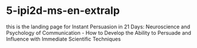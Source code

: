 # 5-ipi2d-ms-en-extralp
this is the landing page for Instant Persuasion in 21 Days: Neuroscience and Psychology of Communication - How to Develop the Ability to Persuade and Influence with Immediate Scientific Techniques
